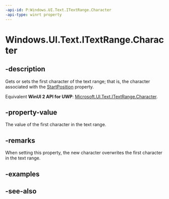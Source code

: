 ```yaml
---
-api-id: P:Windows.UI.Text.ITextRange.Character
-api-type: winrt property
---
```


<!-- Property syntax
public char Character { get;  set; }
-->

# Windows.UI.Text.ITextRange.Character

## -description
Gets or sets the first character of the text range; that is, the character associated with the [StartPosition](itextrange_startposition.md) property.

Equivalent **WinUI 2 API for UWP**: [Microsoft.UI.Text.ITextRange.Character](/windows/winui/api/microsoft.ui.text.itextrange.character).

## -property-value
The value of the first character in the text range.

## -remarks
When setting this property, the new character overwrites the first character in the text range.

## -examples

## -see-also

